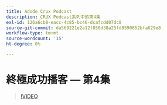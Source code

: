 ```yaml
---
title: Adode Crux Podcast
description: CRUX Podcast系列中的第4集
exl-id: 126a6cb8-eacc-4c85-bc46-dcafcdd07dc8
source-git-commit: da569221e2a12f850d38a25fd8590852bfa629e8
workflow-type: tm+mt
source-wordcount: '15'
ht-degree: 0%

---
```


# 終極成功播客 — 第4集

>[!VIDEO](https://video.tv.adobe.com/v/3428830?quality=12learn=on)
